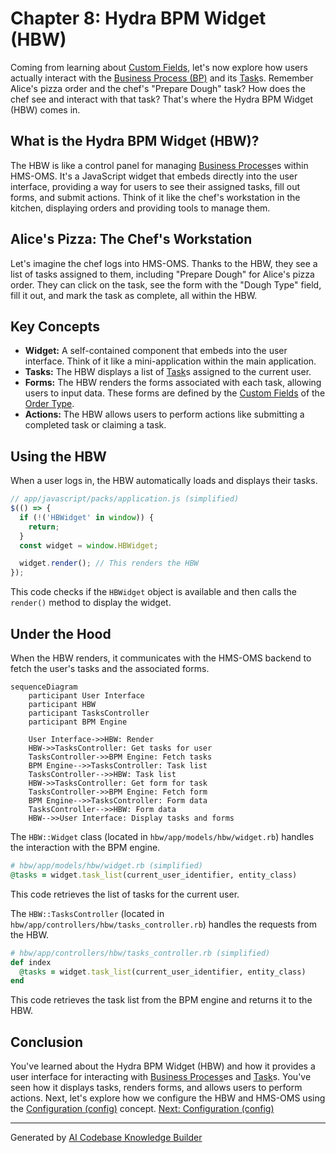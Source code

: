 # Chapter 8: Hydra BPM Widget (HBW)

Coming from learning about [Custom Fields](07_custom_fields.md), let's now explore how users actually interact with the [Business Process (BP)](04_business_process__bp_.md) and its [Task](05_task.md)s. Remember Alice's pizza order and the chef's "Prepare Dough" task? How does the chef see and interact with that task?  That's where the Hydra BPM Widget (HBW) comes in.

## What is the Hydra BPM Widget (HBW)?

The HBW is like a control panel for managing [Business Process](04_business_process__bp_.md)es within HMS-OMS.  It's a JavaScript widget that embeds directly into the user interface, providing a way for users to see their assigned tasks, fill out forms, and submit actions. Think of it like the chef's workstation in the kitchen, displaying orders and providing tools to manage them.

## Alice's Pizza: The Chef's Workstation

Let's imagine the chef logs into HMS-OMS.  Thanks to the HBW, they see a list of tasks assigned to them, including "Prepare Dough" for Alice's pizza order.  They can click on the task, see the form with the "Dough Type" field, fill it out, and mark the task as complete, all within the HBW.

## Key Concepts

* **Widget:** A self-contained component that embeds into the user interface.  Think of it like a mini-application within the main application.
* **Tasks:** The HBW displays a list of [Task](05_task.md)s assigned to the current user.
* **Forms:** The HBW renders the forms associated with each task, allowing users to input data.  These forms are defined by the [Custom Fields](07_custom_fields.md) of the [Order Type](03_order_type.md).
* **Actions:**  The HBW allows users to perform actions like submitting a completed task or claiming a task.

## Using the HBW

When a user logs in, the HBW automatically loads and displays their tasks.

```javascript
// app/javascript/packs/application.js (simplified)
$(() => {
  if (!('HBWidget' in window)) {
    return;
  }
  const widget = window.HBWidget;

  widget.render(); // This renders the HBW
});
```

This code checks if the `HBWidget` object is available and then calls the `render()` method to display the widget.

## Under the Hood

When the HBW renders, it communicates with the HMS-OMS backend to fetch the user's tasks and the associated forms.

```mermaid
sequenceDiagram
    participant User Interface
    participant HBW
    participant TasksController
    participant BPM Engine

    User Interface->>HBW: Render
    HBW->>TasksController: Get tasks for user
    TasksController->>BPM Engine: Fetch tasks
    BPM Engine-->>TasksController: Task list
    TasksController-->>HBW: Task list
    HBW->>TasksController: Get form for task
    TasksController->>BPM Engine: Fetch form
    BPM Engine-->>TasksController: Form data
    TasksController-->>HBW: Form data
    HBW-->>User Interface: Display tasks and forms
```

The `HBW::Widget` class (located in `hbw/app/models/hbw/widget.rb`) handles the interaction with the BPM engine.

```ruby
# hbw/app/models/hbw/widget.rb (simplified)
@tasks = widget.task_list(current_user_identifier, entity_class)
```

This code retrieves the list of tasks for the current user.

The `HBW::TasksController` (located in `hbw/app/controllers/hbw/tasks_controller.rb`) handles the requests from the HBW.

```ruby
# hbw/app/controllers/hbw/tasks_controller.rb (simplified)
def index
  @tasks = widget.task_list(current_user_identifier, entity_class)
end
```

This code retrieves the task list from the BPM engine and returns it to the HBW.

## Conclusion

You've learned about the Hydra BPM Widget (HBW) and how it provides a user interface for interacting with [Business Process](04_business_process__bp_.md)es and [Task](05_task.md)s.  You've seen how it displays tasks, renders forms, and allows users to perform actions. Next, let's explore how we configure the HBW and HMS-OMS using the [Configuration (config)](09_configuration__config_.md) concept. [Next: Configuration (config)](09_configuration__config_.md)


---

Generated by [AI Codebase Knowledge Builder](https://github.com/The-Pocket/Tutorial-Codebase-Knowledge)